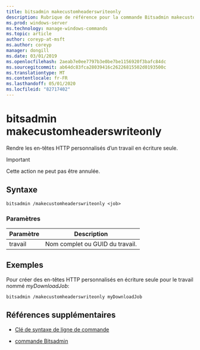 ```yaml
---
title: bitsadmin makecustomheaderswriteonly
description: Rubrique de référence pour la commande Bitsadmin makecustomheaderswriteonly, qui rend les en-têtes HTTP personnalisés d’un travail en écriture seule.
ms.prod: windows-server
ms.technology: manage-windows-commands
ms.topic: article
author: coreyp-at-msft
ms.author: coreyp
manager: dongill
ms.date: 03/01/2019
ms.openlocfilehash: 2aeab7e0ee7797b3e0be7be1156920f3bafc84dc
ms.sourcegitcommit: ab64dc83fca28039416c26226815502d0193500c
ms.translationtype: MT
ms.contentlocale: fr-FR
ms.lasthandoff: 05/01/2020
ms.locfileid: "82717402"
---
```

# <a name="bitsadmin-makecustomheaderswriteonly"></a>bitsadmin makecustomheaderswriteonly

Rendre les en-têtes HTTP personnalisés d’un travail en écriture seule.

> [!IMPORTANT]
> Cette action ne peut pas être annulée.

## <a name="syntax"></a>Syntaxe

```
bitsadmin /makecustomheaderswriteonly <job>
```

### <a name="parameters"></a>Paramètres

| Paramètre | Description |
| -------------- | -------------- |
| travail | Nom complet ou GUID du travail. |

## <a name="examples"></a>Exemples

Pour créer des en-têtes HTTP personnalisés en écriture seule pour le travail nommé *myDownloadJob*:

```
bitsadmin /makecustomheaderswriteonly myDownloadJob
```

## <a name="additional-references"></a>Références supplémentaires

- [Clé de syntaxe de ligne de commande](command-line-syntax-key.md)

- [commande Bitsadmin](bitsadmin.md)
